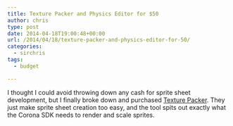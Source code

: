 ```yaml
---
title: Texture Packer and Physics Editor for $50
author: chris
type: post
date: 2014-04-18T19:00:48+00:00
url: /2014/04/18/texture-packer-and-physics-editor-for-50/
categories:
  - sirchris
tags:
  - budget

---
```

I thought I could avoid throwing down any cash for sprite sheet development, but I finally broke down and purchased [Texture Packer][1]. They just make sprite sheet creation too easy, and the tool spits out exactly what the Corona SDK needs to render and scale sprites.

<!--more-->

 [1]: https://www.codeandweb.com